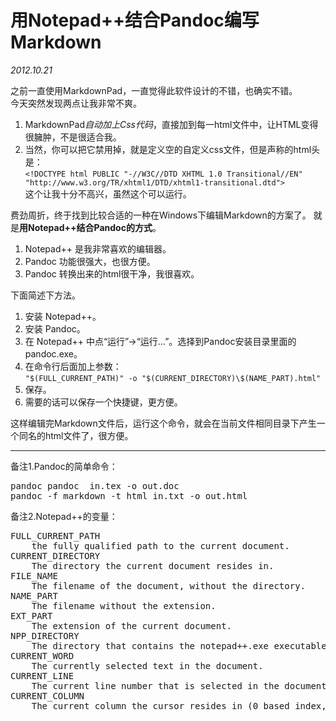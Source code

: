 <title>用Notepad++结合Pandoc编写Markdown</title>
<link href='markdown.css' rel='stylesheet'>

# 用Notepad++结合Pandoc编写Markdown

*2012.10.21*
  
之前一直使用MarkdownPad，一直觉得此软件设计的不错，也确实不错。  
今天突然发现两点让我非常不爽。

1. MarkdownPad*自动加上Css代码*，直接加到每一html文件中，让HTML变得很臃肿，不是很适合我。
2. 当然，你可以把它禁用掉，就是定义空的自定义css文件，但是声称的html头是：  
    `<!DOCTYPE html PUBLIC "-//W3C//DTD XHTML 1.0 Transitional//EN" "http://www.w3.org/TR/xhtml1/DTD/xhtml1-transitional.dtd">`  
这个让我十分不高兴，虽然这个可以运行。

费劲周折，终于找到比较合适的一种在Windows下编辑Markdown的方案了。
就是**用Notepad++结合Pandoc的方式**。

1. Notepad++ 是我非常喜欢的编辑器。
2. Pandoc 功能很强大，也很方便。
3. Pandoc 转换出来的html很干净，我很喜欢。

下面简述下方法。

1. 安装 Notepad++。
2. 安装 Pandoc。
3. 在 Notepad++ 中点“运行”->“运行...”。选择到Pandoc安装目录里面的pandoc.exe。
4. 在命令行后面加上参数：  
`"$(FULL_CURRENT_PATH)" -o "$(CURRENT_DIRECTORY)\$(NAME_PART).html"`
5. 保存。
6. 需要的话可以保存一个快捷键，更方便。

这样编辑完Markdown文件后，运行这个命令，就会在当前文件相同目录下产生一个同名的html文件了，很方便。

---
备注1.Pandoc的简单命令：  
<pre>
pandoc pandoc  in.tex -o out.doc
pandoc -f markdown -t html in.txt -o out.html
</pre>

备注2.Notepad++的变量：  
<pre>
FULL_CURRENT_PATH
    the fully qualified path to the current document.
CURRENT_DIRECTORY
    The directory the current document resides in.
FILE_NAME
    The filename of the document, without the directory.
NAME_PART
    The filename without the extension.
EXT_PART
    The extension of the current document.
NPP_DIRECTORY
    The directory that contains the notepad++.exe executable that is currently running.`
CURRENT_WORD
    The currently selected text in the document.
CURRENT_LINE
    The current line number that is selected in the document (0 based index, the first line is 0).
CURRENT_COLUMN
    The current column the cursor resides in (0 based index, the first position on the line is 0).
</pre>

<br />
<br />    
<!-- UY BEGIN -->
<div id="uyan_frame"></div>
<script type="text/javascript" id="UYScript" src="http://v1.uyan.cc/js/iframe.js?UYUserId=1698680" async=""></script>
<!-- UY END -->
	  

